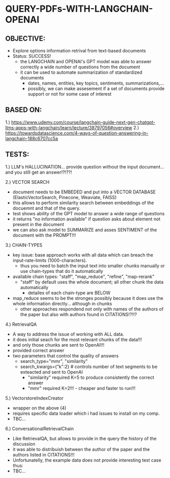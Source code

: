 # QUERY-PDFs-WITH-LANGCHAIN-OPENAI

## OBJECTIVE:
- Explore options information retrival from text-based documents
- Status: SUCCESS!
    - the LANGCHAIN and OPENAI's GPT model was able to answer correctly a wide number of questions from the document
    - it can be used to automate summarization of standardized documents
        - dates, names, entities, key topics, sentiments, summarizations,...
        - possibly, we can make assesement if a set of documents provide support or not for some case of interest
        
## BASED ON:
1.) https://www.udemy.com/course/langchain-guide-next-gen-chatgpt-llms-apps-with-langchain/learn/lecture/38797056#overview
2.) https://towardsdatascience.com/4-ways-of-question-answering-in-langchain-188c6707cc5a

## TESTS:
1.) LLM's HALLUCINATION... provide question without the input document... and you still get an answer!?!??!

2.) VECTOR SEARCH
- document needs to be EMBEDED and put into a VECTOR DATABASE (ElasticVectorSearch, Pinecone, Weaviate, FAISS)
- this allows to perform similarity search between embeddings of the docuemnt and that of the query.
- test shows ability of the GPT model to answer a wide range of questions
- it returns "no information available" if question asks about element not present in the document
- we can also ask model to SUMMARIZE and asses SENTIMENT of the document with the PROMPT!!!

3.) CHAIN-TYPES
- key issue: base approach works with all data which can breach the input-rate-limits (1000-characters). 
    - thus you need to batch the input text into smaller chunks manually or use chain-types that do it automatically
- available chain types: "staff", "map_reduce", "refine", "map-rerank"
    - "staff" by default uses the whole document; all other chunk the data automatically
        - detailes of each chain-type are BELOW
- map_reduce seems to be the stronges possibly because it does use the whole information directly... although in chunks
    - other approaches respondend not only with names of the authors of the paper but also with authors found in CITATIONS!?!!?
    
4.) RetrievalQA
- A way to address the issue of working with ALL data. 
- it does initial seach for the most relevant chunks of the data!!! 
- and only those chunks are sent to OpenAI!!!
- provided correct answer
- two parameters that control the quality of answers
    - search_type="mmr", "similarity"
    - search_kwargs={"k":2} # controls number of text segments to be exteacted and sent to OpenAI
        - "similarity" required K=5 to produce consistently the correct answer
        - "mmr" required K=2!!! - cheaper and faster to run!!!
    
5.) VectorstoreIndexCreator
- wrapper on the above (4)
- requires specific data loader which i had issues to install on my comp.
- TBC...

6.) ConversationalRetrievalChain
- Like RetrievalQA, but allows to provide in the query the history of the discussion
- it was able to distribuish between the author of the paper and the authors listed in CITATIONS!!!
- Unfortunatelly, the example data does not provide interesting test case thus:
- TBC...

